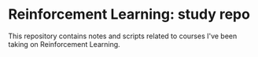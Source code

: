 # Reinforcement Learning: study repo

This repository contains notes and scripts related to courses I've been taking on Reinforcement Learning.